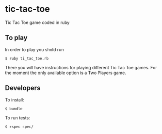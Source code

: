 # tic-tac-toe
Tic Tac Toe game coded in ruby

## To play
In order to play you shold run

```
$ ruby ti_tac_toe.rb 
```

There you will have instructions for playing different Tic Tac Toe games. For the moment the only available option is a Two Players game.

## Developers

To install:

```
$ bundle
```

To run tests:

```
$ rspec spec/
```


